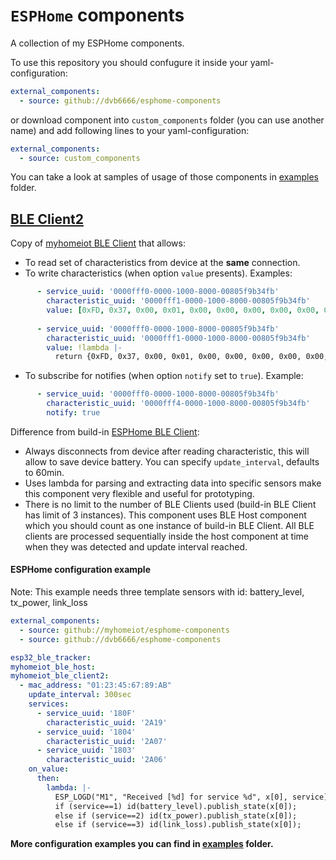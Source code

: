 # `ESPHome` components

A collection of my ESPHome components.

To use this repository you should confugure it inside your yaml-configuration:
```yaml
external_components:
  - source: github://dvb6666/esphome-components
```

or download component into `custom_components` folder (you can use another name) and add following lines to your yaml-configuration:
```yaml
external_components:
  - source: custom_components
```

You can take a look at samples of usage of those components in [examples](examples) folder.

## [BLE Client2](components/myhomeiot_ble_client2)
Copy of [myhomeiot BLE Client](https://github.com/myhomeiot/esphome-components/tree/main) that allows:
- To read set of characteristics from device at the **same** connection.
- To write characteristics (when option `value` presents). Examples:
```yaml
      - service_uuid: '0000fff0-0000-1000-8000-00805f9b34fb'
        characteristic_uuid: '0000fff1-0000-1000-8000-00805f9b34fb'
        value: [0xFD, 0x37, 0x00, 0x01, 0x00, 0x00, 0x00, 0x00, 0x00, 0x00, 0xCB]
        
      - service_uuid: '0000fff0-0000-1000-8000-00805f9b34fb'
        characteristic_uuid: '0000fff1-0000-1000-8000-00805f9b34fb'
        value: !lambda |-
          return {0xFD, 0x37, 0x00, 0x01, 0x00, 0x00, 0x00, 0x00, 0x00, 0x00, 0xCB};
```
- To subscribe for notifies (when option `notify` set to `true`). Example:
```yaml
      - service_uuid: '0000fff0-0000-1000-8000-00805f9b34fb'
        characteristic_uuid: '0000fff4-0000-1000-8000-00805f9b34fb'
        notify: true
```

Difference from build-in [ESPHome BLE Client](https://esphome.io/components/sensor/ble_client.html):
- Always disconnects from device after reading characteristic, this will allow to save device battery. You can specify `update_interval`, defaults to 60min.
- Uses lambda for parsing and extracting data into specific sensors make this component very flexible and useful for prototyping.
- There is no limit to the number of BLE Clients used (build-in BLE Client has limit of 3 instances). This component uses BLE Host component which you should count as one instance of build-in BLE Client. All BLE clients are processed sequentially inside the host component at time when they was detected and update interval reached.

#### ESPHome configuration example
Note: This example needs three template sensors with id: battery_level, tx_power, link_loss
```yaml
external_components:
  - source: github://myhomeiot/esphome-components
  - source: github://dvb6666/esphome-components

esp32_ble_tracker:
myhomeiot_ble_host:
myhomeiot_ble_client2:
  - mac_address: "01:23:45:67:89:AB"
    update_interval: 300sec
    services:
      - service_uuid: '180F'
        characteristic_uuid: '2A19'
      - service_uuid: '1804'
        characteristic_uuid: '2A07'
      - service_uuid: '1803'
        characteristic_uuid: '2A06'
    on_value:
      then:
        lambda: |-
          ESP_LOGD("M1", "Received [%d] for service %d", x[0], service);
          if (service==1) id(battery_level).publish_state(x[0]);
          else if (service==2) id(tx_power).publish_state(x[0]);
          else if (service==3) id(link_loss).publish_state(x[0]);
```

**More configuration examples you can find in [examples](examples) folder.**
